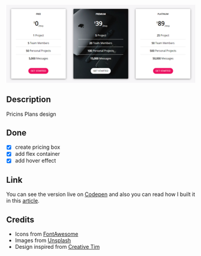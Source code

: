 ![Planning Plans](./snapshot.PNG)

## Description

Pricins Plans design

## Done

-   [x] create pricing box
-   [x] add flex container
-   [x] add hover effect

## Link

You can see the version live on [Codepen](https://codepen.io/FlorinPop17/full/WmNoJx) and also you can read how I built it in this [article](https://florin-pop.com/blog/).

## Credits

-   Icons from [FontAwesome](https://fontawesome.com/?from=io)
-   Images from [Unsplash](https://unsplash.com)
-   Design inspired from [Creative Tim](https://creative-tim.com)
